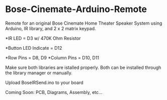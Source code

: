 # Bose-Cinemate-Arduino-Remote

Remote for an original Bose Cinemate Home Theater Speaker System using Arduino, IR library, and 2 x 2 matrix keypad.

*IR LED = D3
    w/ 470K Ohm Resistor

*Button LED Indicate = D12

*Row Pins = D8, D9
*Column Pins = D10, D11

Make sure both libraries are istalled properly. Both can be installed through the library manager or manually.

Upload BoseIRSend.ino to your board

Coming Soon: PCB, Diagrams, Assembly, etc...
